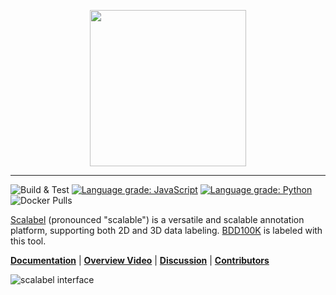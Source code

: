 <p align="center"><img width=250 src="https://s3-us-west-2.amazonaws.com/scalabel-public/www/logo/scalable_dark.svg" /></p>

---

![Build & Test](https://github.com/scalabel/scalabel/workflows/Build%20&%20Test/badge.svg?branch=master)
[![Language grade: JavaScript](https://img.shields.io/lgtm/grade/javascript/g/scalabel/scalabel.svg?logo=lgtm&logoWidth=18)](https://lgtm.com/projects/g/scalabel/scalabel/context:javascript)
[![Language grade: Python](https://img.shields.io/lgtm/grade/python/g/scalabel/scalabel.svg?logo=lgtm&logoWidth=18)](https://lgtm.com/projects/g/scalabel/scalabel/context:python)
![Docker Pulls](https://img.shields.io/docker/pulls/scalabel/www)

[Scalabel](https://www.scalabel.ai) (pronounced "scalable") is a versatile and scalable annotation platform, supporting both 2D and 3D data labeling. [BDD100K](https://bair.berkeley.edu/blog/2018/05/30/bdd/) is labeled with this tool.

[**Documentation**](https://scalabel.ai/doc/) |
[**Overview Video**](https://go.yf.io/scalabel-video-demo) |
[**Discussion**](https://groups.google.com/g/scalabel) |
[**Contributors**](https://github.com/scalabel/scalabel/graphs/contributors)

![scalabel interface](https://scalabel.ai/doc/_images/box2d_tracking_result.gif)
